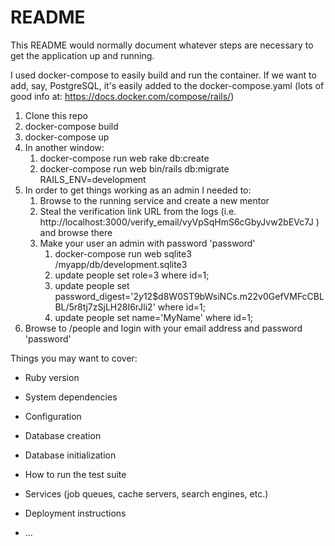 # README

This README would normally document whatever steps are necessary to get the
application up and running.

I used docker-compose to easily build and run the container. If we want to add, say, PostgreSQL, it's easily added to the docker-compose.yaml
(lots of good info at: https://docs.docker.com/compose/rails/)
1. Clone this repo
1. docker-compose build
1. docker-compose up
1. In another window:
    1. docker-compose run web rake db:create
    1. docker-compose run web bin/rails db:migrate RAILS_ENV=development 
1. In order to get things working as an admin I needed to:
    1. Browse to the running service and create a new mentor
    1. Steal the verification link URL from the logs (i.e. http://localhost:3000/verify_email/vyVpSqHmS6cGbyJvw2bEVc7J ) and browse there
    1. Make your user an admin with password 'password'
        1. docker-compose run web sqlite3 /myapp/db/development.sqlite3 
        1. update people set role=3 where id=1;
        1. update people set password_digest='$2y$12$d8W0ST9bWsiNCs.m22v0GefVMFcCBLBL/5r8tj7zSjLH28I6rJli2' where id=1;
        1. update people set name='MyName' where id=1;
1. Browse to /people and login with your email address and password 'password'

    

Things you may want to cover:

* Ruby version

* System dependencies

* Configuration

* Database creation

* Database initialization

* How to run the test suite

* Services (job queues, cache servers, search engines, etc.)

* Deployment instructions

* ...
